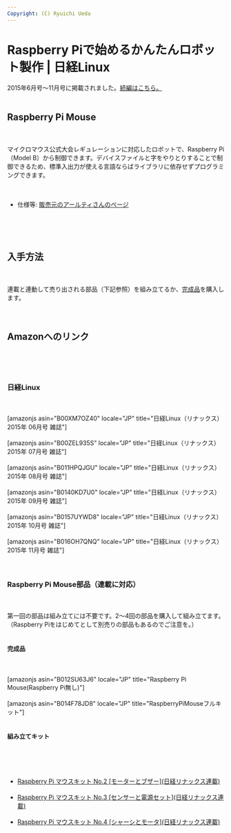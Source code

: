 ```yaml
---
Copyright: (C) Ryuichi Ueda
---
```


# Raspberry Piで始めるかんたんロボット製作 | 日経Linux
2015年6月号〜11月号に掲載されました。<a href="https://blog.ueda.asia/?page_id=7166">続編はこちら。</a><br />
<br />
<h2>Raspberry Pi Mouse</h2><br />
<br />
マイクロマウス公式大会レギュレーションに対応したロボットで、Raspberry Pi（Model B）から制御できます。デバイスファイルと字をやりとりすることで制御できるため、標準入出力が使える言語ならばライブラリに依存せずプログラミングできます。<br />
<br />
<ul><br />
	<li>仕様等: <a href="http://www.rt-shop.jp/index.php?main_page=product_info&cPath=1299_1395&products_id=3201" target="_blank">販売元のアールティさんのページ</a></li><br />
</ul><br />
<br />
<h2>入手方法</h2><br />
<br />
連載と連動して売り出される部品（下記参照）を組み立てるか、<a href="http://www.rt-shop.jp/index.php?main_page=product_info&cPath=1299_1395&products_id=3201" target="_blank">完成品</a>を購入します。<br />
<br />
<br />
<h2>Amazonへのリンク</h2><br />
<br />
<br />
<h3>日経Linux</h3><br />
<br />
[amazonjs asin="B00XM7OZ40" locale="JP" title="日経Linux（リナックス） 2015年 06月号 雑誌"]<br />
<br />
[amazonjs asin="B00ZEL935S" locale="JP" title="日経Linux（リナックス） 2015年 07月号 雑誌"]<br />
<br />
[amazonjs asin="B011HPQJGU" locale="JP" title="日経Linux（リナックス） 2015年 08月号 雑誌"]<br />
<br />
[amazonjs asin="B0140KD7U0" locale="JP" title="日経Linux（リナックス） 2015年 09月号 雑誌"]<br />
<br />
[amazonjs asin="B0157UYWD8" locale="JP" title="日経Linux（リナックス） 2015年 10月号 雑誌"]<br />
<br />
[amazonjs asin="B016OH7QNQ" locale="JP" title="日経Linux（リナックス） 2015年 11月号 雑誌"]<br />
<br />
<br />
<h3>Raspberry Pi Mouse部品（連載に対応）</h3><br />
<br />
第一回の部品は組み立てには不要です。2〜4回の部品を購入して組み立てます。（Raspberry Piをはじめてとして別売りの部品もあるのでご注意を。）<br />
<br />
<h4>完成品</h4><br />
<br />
[amazonjs asin="B012SU63J6" locale="JP" title="Raspberry Pi Mouse(Raspberry Pi無し)"]<br />
<br />
[amazonjs asin="B014F78JD8" locale="JP" title="RaspberryPiMouseフルキット"]<br />
<br />
<h4>組み立てキット</h4><br />
<br />
<ul><br />
	<li><a href="http://www.amazon.co.jp/gp/product/B00XTGX04U/ref=as_li_ss_tl?ie=UTF8&camp=247&creative=7399&creativeASIN=B00XTGX04U&linkCode=as2&tag=ryuichiueda-22">Raspberry Pi マウスキット No.2 [モーターとブザー](日経リナックス連載)</a><img src="https://ir-jp.amazon-adsystem.com/e/ir?t=ryuichiueda-22&l=as2&o=9&a=B00XTGX04U" width="1" height="1" border="0" alt="" style="border:none !important; margin:0px !important;" /><br />
</li><br />
	<li><a href="https://www.amazon.co.jp/gp/product/B00XTHC0FO/ref=as_li_ss_tl?ie=UTF8&camp=247&creative=7399&creativeASIN=B00XTHC0FO&linkCode=as2&tag=ryuichiueda-22">Raspberry Pi マウスキット No.3 [センサーと電源セット](日経リナックス連載)</a><img src="https://ir-jp.amazon-adsystem.com/e/ir?t=ryuichiueda-22&l=as2&o=9&a=B00XTHC0FO" width="1" height="1" border="0" alt="" style="border:none !important; margin:0px !important;" /><br />
</li><br />
	<li><a href="https://www.amazon.co.jp/gp/product/B00XTIEE4S/ref=as_li_ss_tl?ie=UTF8&camp=247&creative=7399&creativeASIN=B00XTIEE4S&linkCode=as2&tag=ryuichiueda-22">Raspberry Pi マウスキット No.4 [シャーシとモータ](日経リナックス連載)</a><img src="https://ir-jp.amazon-adsystem.com/e/ir?t=ryuichiueda-22&l=as2&o=9&a=B00XTIEE4S" width="1" height="1" border="0" alt="" style="border:none !important; margin:0px !important;" /><br />
</li><br />
</ul><br />
<br />
<br />
<br />
<br />

